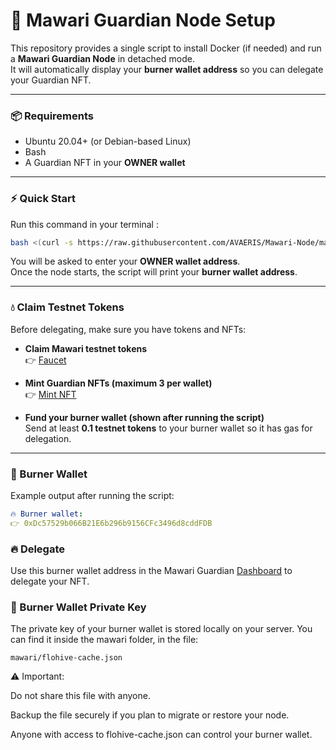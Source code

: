 # 🚀 Mawari Guardian Node Setup

This repository provides a single script to install Docker (if needed) and run a **Mawari Guardian Node** in detached mode.  
It will automatically display your **burner wallet address** so you can delegate your Guardian NFT.

---

### 📦 Requirements
- Ubuntu 20.04+ (or Debian-based Linux)
- Bash
- A Guardian NFT in your **OWNER wallet**

---

### ⚡ Quick Start

Run this command in your terminal :

```bash
bash <(curl -s https://raw.githubusercontent.com/AVAERIS/Mawari-Node/main/setup.sh)
```

You will be asked to enter your **OWNER wallet address**.  
Once the node starts, the script will print your **burner wallet address**.

---

### 💧 Claim Testnet Tokens

Before delegating, make sure you have tokens and NFTs:

- **Claim Mawari testnet tokens**  
  👉 [Faucet](https://faucet.mawari.network)

- **Mint Guardian NFTs (maximum 3 per wallet)**  
  👉 [Mint NFT](https://mint.mawari.network)

- **Fund your burner wallet (shown after running the script)**  
  Send at least **0.1 testnet tokens** to your burner wallet so it has gas for delegation.

---

### 🔑 Burner Wallet

Example output after running the script:

```yaml
🔥 Burner wallet:
👉 0xDc57529b066B21E6b296b9156CFc3496d8cddFDB
```

### 🔥 Delegate 
Use this burner wallet address in the Mawari Guardian [Dashboard](https://app.testnet.mawari.net) to delegate your NFT.

### 🔐 Burner Wallet Private Key

The private key of your burner wallet is stored locally on your server.
You can find it inside the mawari folder, in the file:

```
mawari/flohive-cache.json
```

⚠️ Important:

Do not share this file with anyone.

Backup the file securely if you plan to migrate or restore your node.

Anyone with access to flohive-cache.json can control your burner wallet.


